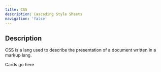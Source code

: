 ```yaml
---
title: CSS
description: Cascading Style Sheets
navigation: 'false'
---
```


## Description

CSS is a lang used to describe the presentation of a document written in a markup lang.

Cards go here


